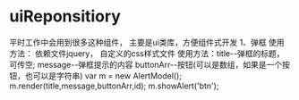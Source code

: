 # uiReponsitiory
平时工作中会用到很多这种组件，
主要是ui类库，方便组件式开发
1、弹框 使用方法：
  依赖文件jquery，
  自定义的css样式文件
  使用方法：title--弹框的标题，可传空;
          message--弹框提示的内容
          buttonArr--按钮(可以是数组，如果是一个按钮，也可以是字符串)
  var m = new AlertModel();
  m.render(title,message,buttonArr,id);
  m.showAlert('btn');
